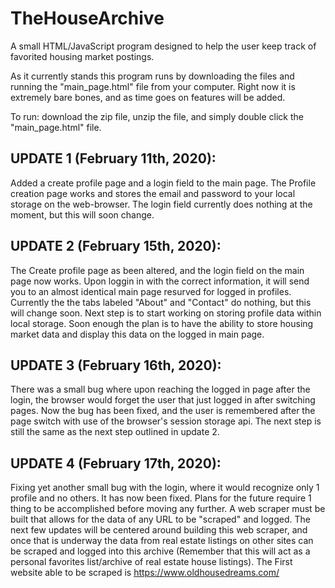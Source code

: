 # TheHouseArchive
A small HTML/JavaScript program designed to help the user keep track of favorited housing market postings.

As it currently stands this program runs by downloading the files and running the "main_page.html" file from your computer. Right now it is extremely bare bones, and as time goes on features will be added. 

To run: download the zip file, unzip the file, and simply double click the "main_page.html" file.

## **UPDATE 1 (February 11th, 2020):**
Added a create profile page and a login field to the main page. The Profile creation page works and stores the email and password to your local storage on the web-browser.
The login field currently does nothing at the moment, but this will soon change.

## **UPDATE 2 (February 15th, 2020):**
The Create profile page as been altered, and the login field on the main page now works. Upon loggin in with the correct information, it will send you to an almost identical main page resurved for logged in profiles. Currently the the tabs labeled "About" and "Contact" do nothing, but this will change soon.
  Next step is to start working on storing profile data within local storage. Soon enough the plan is to have the ability to store housing market data and display this data on the logged in main page.

## **UPDATE 3 (February 16th, 2020):**
There was a small bug where upon reaching the logged in page after the login, the browser would forget the user that just logged in after switching pages. Now the bug has been fixed, and the user is remembered after the page switch with use of the browser's session storage api. The next step is still the same as the next step outlined in update 2.

## **UPDATE 4 (February 17th, 2020):**
Fixing yet another small bug with the login, where it would recognize only 1 profile and no others. It has now been fixed.
Plans for the future require 1 thing to be accomplished before moving any further.
A web scraper must be built that allows for the data of any URL to be "scraped" and logged.
The next few updates will be centered around building this web scraper, and once that is underway the data from real estate listings on other sites can be scraped and logged into this archive (Remember that this will act as a personal favorites list/archive of real estate house listings). The First website able to be scraped is https://www.oldhousedreams.com/
